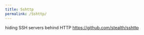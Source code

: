 ```yaml
---
title: Sshttp
permalink: /Sshttp/
---
```


hiding SSH servers behind HTTP
<https://github.com/stealth/sshttp>